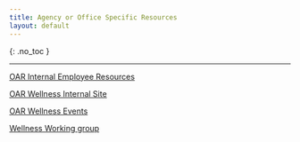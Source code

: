```yaml
---
title: Agency or Office Specific Resources
layout: default
---
```


{: .no_toc }

---

[OAR Internal Employee Resources](https://sites.google.com/noaa.gov/insideoar/employee-resources?authuser=1)

[OAR Wellness Internal Site](https://sites.google.com/noaa.gov/oarwellness/)

[OAR Wellness Events](https://sites.google.com/noaa.gov/oarwellness/upcoming-bhw-events?authuser=1)

[Wellness Working group](https://sites.google.com/noaa.gov/oarwellness/wellness-council-workgroup?authuser=1)

